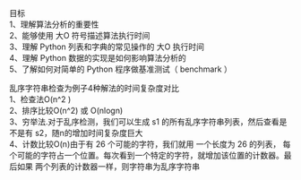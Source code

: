 目标  
1、理解算法分析的重要性  
2、能够使用 大O 符号描述算法执行时间  
3、理解 Python 列表和字典的常见操作的 大O 执行时间  
4、理解 Python 数据的实现是如何影响算法分析的   
5、了解如何对简单的 Python 程序做基准测试（ benchmark ）  

乱序字符串检查为例子4种解法的时间复杂度对比  
1、检查法O(n^2 )  
2、排序比较O(n^2) 或 O(nlogn)  
3、穷举法.对于乱序检测，我们可以生成 s1 的所有乱序字符串列表，然后查看是不是有 s2，随n的增加时间复杂度巨大  
4、计数比较O(n)由于有 26 个可能的字符，我们就用 一个长度为 26 的列表，
每个可能的字符占一个位置。每次看到一个特定的字符，就增加该位置的计数器。最后如果
两个列表的计数器一样，则字符串为乱序字符串
